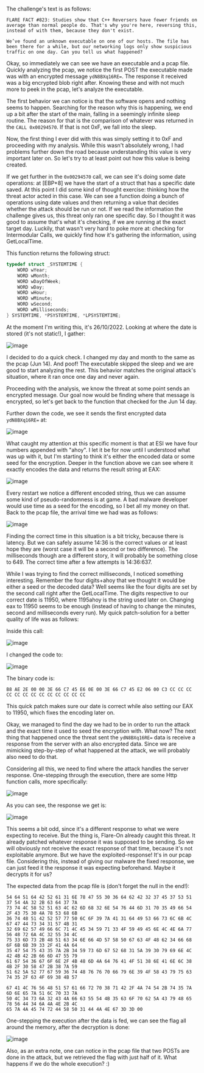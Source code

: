 The challenge's text is as follows:
```
FLARE FACT #823: Studies show that C++ Reversers have fewer friends on average than normal people do. That's why you're here, reversing this, instead of with them, because they don't exist.

We’ve found an unknown executable on one of our hosts. The file has been there for a while, but our networking logs only show suspicious traffic on one day. Can you tell us what happened?
```

Okay, so immediately we can see we have an executable and a pcap file. Quickly analyzing the pcap, we notice the first POST the executable made was with an encrypted message `ydN8BXq16RE=`. The response it received was a big encrypted blob right after.
Knowing these and with not much more to peek in the pcap, let's analyze the executable.

The first behavior we can notice is that the software opens and nothing seems to happen. Searching for the reason why this is happening, we end up a bit after the start of the main, falling in a seemingly infinite sleep routine.
The reason for that is the comparison of whatever was returned in the `CALL 0x00294570`. If that is not 0xF, we fall into the sleep.

Now, the first thing I ever did with this was simply setting it to 0xF and proceeding with my analysis. While this wasn't absolutely wrong, I had problems further down the road because understanding this value is very important later on. So let's try to at least point out how this value is being created.

If we get further in the `0x00294570` call, we can see it's doing some date operations: at [EBP+8] we have the start of a struct that has a specific date saved. At this point I did some kind of thought exercise: thinking how the threat actor acted in this case. We can see a function doing a bunch of operations using date values and then returning a value that decides whether the attack should be run or not. If we read the information the challenge gives us, this threat only ran one specific day. So I thought it was good to assume that's what it's checking, if we are running at the exact target day. Luckily, that wasn't very hard to poke more at: checking for Intermodular Calls, we quickly find how it's gathering the information, using GetLocalTime.

This function returns the following struct:
```cpp
typedef struct _SYSTEMTIME {
	WORD wYear;
	WORD wMonth;
	WORD wDayOfWeek;
	WORD wDay;
	WORD wHour;
	WORD wMinute;
	WORD wSecond;
	WORD wMilliseconds;
} SYSTEMTIME, *PSYSTEMTIME, *LPSYSTEMTIME;
```

At the moment I'm writing this, it's 26/10/2022. Looking at where the date is stored (it's not static!), I gather:

![image](https://user-images.githubusercontent.com/69819027/201500800-b1e541ef-7118-45bc-8bac-51eec9608b28.png)


I decided to do a quick check. I changed my day and month to the same as the pcap (Jun 14). And poof! The executable skipped the sleep and we are good to start analyzing the rest. This behavior matches the original attack's situation, where it ran once one day and never again.

Proceeding with the analysis, we know the threat at some point sends an encrypted message. Our goal now would be finding where that message is encrypted, so let's get back to the function that checked for the Jun 14 day.

Further down the code, we see it sends the first encrypted data `ydN8BXq16RE=` at:

![image](https://user-images.githubusercontent.com/69819027/201500801-b5ccf337-abb5-4eb6-a71f-9e1206d05ae2.png)


What caught my attention at this specific moment is that at ESI we have four numbers appended with "ahoy". I let it be for now until I understood what was up with it, but I'm starting to think it's either the encoded data or some seed for the encryption.
Deeper in the function above we can see where it exactly encodes the data and returns the result string at EAX:

![image](https://user-images.githubusercontent.com/69819027/201500809-3ea97068-5817-44e7-b634-189182db971d.png)


Every restart we notice a different encoded string, thus we can assume some kind of pseudo-randomness is at game. A bad malware developer would use time as a seed for the encoding, so I bet all my money on that. Back to the pcap file, the arrival time we had was as follows:

![image](https://user-images.githubusercontent.com/69819027/201500810-770c96aa-7a02-461d-a911-d6c949d8d29e.png)


Finding the correct time in this situation is a bit tricky, because there is latency. But we can safely assume 14:36 is the correct values or at least hope they are (worst case it will be a second or two difference). The milliseconds though are a different story, it will probably be something close to 649. The correct time after a few attempts is 14:36:637.

While I was trying to find the correct milliseconds, I noticed something interesting. Remember the four digits+ahoy that we thought it would be either a seed or the decoded data? Well seems like the four digits are set by the second call right after the GetLocalTime. The digits respective to our correct date is 11950, where 1195ahoy is the string used later on. Changing eax to 11950 seems to be enough (instead of having to change the minutes, second and milliseconds every run). My quick patch-solution for a better quality of life was as follows:

Inside this call:

![image](https://user-images.githubusercontent.com/69819027/201500817-a493244e-69fd-4588-a50b-381bebf893c0.png)


I changed the code to:

![image](https://user-images.githubusercontent.com/69819027/201500820-0437729e-8f85-4831-a618-7c099da5729e.png)


The binary code is:
```
B8 AE 2E 00 00 3E 66 C7 45 E6 0E 00 3E 66 C7 45 E2 06 00 C3 CC CC CC CC CC CC CC CC CC CC CC CC CC
```

This quick patch makes sure our date is correct while also setting our EAX to 11950, which fixes the encoding later on.

Okay, we managed to find the day we had to be in order to run the attack and the exact time it used to seed the encryption with. What now?
The next thing that happened once the threat sent the `ydN8BXq16RE=` data is receive a response from the server with an also encrypted data. Since we are mimicking step-by-step of what happened at the attack, we will probably also need to do that.

Considering all this, we need to find where the attack handles the server response. One-stepping through the execution, there are some Http function calls, more specifically:

![image](https://user-images.githubusercontent.com/69819027/201500824-f580abf1-cb25-494f-a670-e1f257f0d54d.png)


As you can see, the response we get is:

![image](https://user-images.githubusercontent.com/69819027/201500825-ca0015f8-858a-4834-927e-00398e5f3e0e.png)


This seems a bit odd, since it's a different response to what we were expecting to receive. But the thing is, Flare-On already caught this threat. It already patched whatever response it was supposed to be sending. So we will obviously not receive the exact response of that time, because it's not exploitable anymore. But we have the exploited-response! It's in our pcap file. Considering this, instead of giving our malware the fixed response, we can just feed it the response it was expecting beforehand. Maybe it decrypts it for us?

The expected data from the pcap file is (don't forget the null in the end!):
```
54 64 51 64 42 52 61 31 6E 78 47 55 30 36 64 62 42 32 37 45 37 53 51 37 54 4A 32 2B 63 64 37 7A
73 74 4C 58 52 51 63 4C 62 6D 68 32 6E 54 76 44 6D 31 70 35 49 66 54 2F 43 75 30 4A 78 53 68 6B
36 74 48 51 42 52 57 77 50 6C 6F 39 7A 41 31 64 49 53 66 73 6C 6B 4C 67 47 44 73 34 31 57 4B 31
32 69 62 57 49 66 6C 71 4C 45 34 59 71 33 4F 59 49 45 6E 4C 4E 6A 77 56 48 72 6A 4C 32 55 34 4C
75 33 6D 73 2B 48 51 63 34 6E 66 4D 57 58 50 67 63 4F 48 62 34 66 68 6F 6B 6B 39 33 2F 41 4A 64
35 47 54 75 43 35 7A 2B 34 59 73 6D 67 52 68 31 5A 39 30 79 69 6E 4C 42 4B 42 2B 66 6D 47 55 79
61 67 54 36 67 6F 6E 2F 4B 48 6D 4A 64 76 41 4F 51 38 6E 41 6E 6C 38 4B 2F 30 58 47 2B 38 7A 59
51 62 5A 52 77 67 59 36 74 48 76 76 70 66 79 6E 39 4F 58 43 79 75 63 74 35 2F 63 4F 69 38 4B 57

67 41 4C 76 56 48 51 57 61 66 72 70 38 71 42 2F 4A 74 54 2B 74 35 7A 6D 6E 65 7A 51 6C 70 33 7A
50 4C 34 73 6A 32 43 4A 66 63 55 54 4B 35 63 6F 70 62 5A 43 79 48 65 78 56 44 34 6A 4A 4E 2B 4C
65 7A 4A 45 74 72 44 58 50 31 44 4A 4E 67 3D 3D 00
```

One-stepping the execution after the data is fed, we can see the flag all around the memory, after the decryption is done:

![image](https://user-images.githubusercontent.com/69819027/201500829-0de286c2-bfc8-4ba0-9679-14e736ec1195.png)




Also, as an extra note, one can notice in the pcap file that two POSTs are done in the attack, but we retrieved the flag with just half of it. What happens if we do the whole execution? :)
